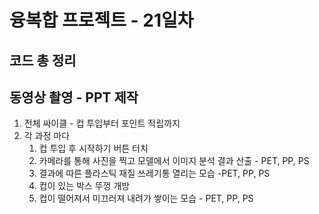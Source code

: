 # 융복합 프로젝트 - 21일차



## 코드 총 정리



## 동영상 촬영 - PPT 제작



1. 전체 싸이클 - 컵 투입부터 포인트 적립까지
2. 각 과정 마다
   1. 컵 투입 후 시작하기 버튼 터치
   2. 카메라를 통해 사진을 찍고 모델에서 이미지 분석 결과 산출 - PET, PP, PS
   3. 결과에 따른 플라스틱 재질 쓰레기통 열리는 모습 -PET, PP, PS
   4. 컵이 있는 박스 뚜껑 개방
   5. 컵이 떨어져서 미끄러져 내려가 쌓이는 모습 - PET, PP, PS